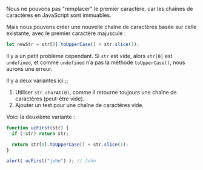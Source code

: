 Nous ne pouvons pas "remplacer" le premier caractère, car les chaînes de caractères en JavaScript sont immuables.

Mais nous pouvons créer une nouvelle chaîne de caractères basée sur celle existante, avec le premier caractère majuscule :

```js
let newStr = str[0].toUpperCase() + str.slice(1);
```

Il y a un petit problème cependant. Si `str` est vide, alors `str[0]` est `undefined`, et comme `undefined` n’a pas la méthode `toUpperCase()`, nous aurons une erreur.

Il y a deux variantes ici ;;

1. Utiliser `str.charAt(0)`, comme il retourne toujours une chaîne de caractères (peut-être vide).
2. Ajouter un test pour une chaîne de caractères vide.

Voici la deuxième variante :

```js run demo
function ucFirst(str) {
  if (!str) return str;

  return str[0].toUpperCase() + str.slice(1);
}

alert( ucFirst("john") ); // John
```

